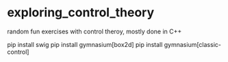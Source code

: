 # exploring_control_theory
random fun exercises with control theroy, mostly done in C++


pip install swig
pip install gymnasium[box2d]
pip install gymnasium[classic-control]
